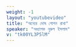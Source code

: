 ```yaml
---
weight: -1
layout: "youtubevideo"
title: "অন্যের দোষ গোপন রাখা"
speaker: "অধ্যাপক নূরুল ইসলাম"
v: "tk00YL3P5lM"
---
```

